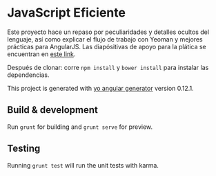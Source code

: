 # JavaScript Eficiente

Este proyecto hace un repaso por peculiaridades y detalles ocultos del lenguaje, así como explicar el flujo de trabajo con Yeoman y mejores prácticas para AngularJS.
Las diapósitivas de apoyo para la plática se encuentran en [este link](http://bit.ly/1KJVcak).

Después de clonar: corre `npm install` y `bower install` para instalar las dependencias.



This project is generated with [yo angular generator](https://github.com/yeoman/generator-angular)
version 0.12.1.

## Build & development

Run `grunt` for building and `grunt serve` for preview.

## Testing

Running `grunt test` will run the unit tests with karma.
